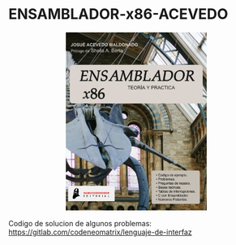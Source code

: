 # ENSAMBLADOR-x86-ACEVEDO

<p align="center"><img src="imagenes/Portada.jpg" width="55%" ></p>

Codigo de solucion de algunos problemas:
https://gitlab.com/codeneomatrix/lenguaje-de-interfaz
